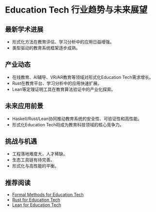 # Education Tech 行业趋势与未来展望

## 最新学术进展
- 形式化方法在教育评估、学习分析中的应用日益增强。
- 类型驱动的教育系统框架逐步成熟。

## 产业动态
- 在线教育、AI辅导、VR/AR教育等领域对形式化Education Tech需求增长。
- Rust在教育平台、学习分析中的应用快速扩展。
- Lean等定理证明工具在教育算法验证中的产业化探索。

## 未来应用前景
- Haskell/Rust/Lean协同推动教育系统的安全性、可验证性和高性能。
- 形式化Education Tech将成为教育科技领域的核心竞争力。

## 挑战与机遇
- 工程落地难度大，人才稀缺。
- 生态工具链有待完善。
- 形式化与高性能的平衡。

## 推荐阅读
- [Formal Methods for Education Tech](https://arxiv.org/abs/2107.10121)
- [Rust for Education Tech](https://github.com/rust-education)
- [Lean for Education Tech](https://leanprover-community.github.io/) 